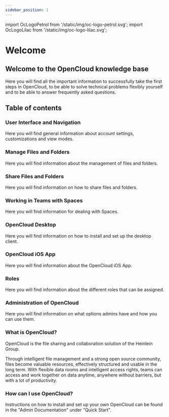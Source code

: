 ```yaml
---
sidebar_position: 1
---
```


<!-- markdownlint-disable MD041 -->

import OcLogoPetrol from '/static/img/oc-logo-petrol.svg';
import OcLogoLilac from '/static/img/oc-logo-lilac.svg';

<!-- markdownlint-enable MD041 -->

# Welcome

<OcLogoPetrol width="250" height="55" className="light-mode-image"/>
<OcLogoLilac width="250" height="55" className="dark-mode-image"/>

## Welcome to the OpenCloud knowledge base

Here you will find all the important information to successfully take the first steps in OpenCloud, to be able to solve
technical problems flexibly yourself and to be able to answer frequently asked questions.

## Table of contents

### User Interface and Navigation

Here you will find general information about account settings, customizations and view modes.

### Manage Files and Folders

Here you will find information about the management of files and folders.

### Share Files and Folders

Here you will find information on how to share files and folders.

### Working in Teams with Spaces

Here you will find information for dealing with Spaces.

### OpenCloud Desktop

Here you will find information on how to install and set up the desktop client.

### OpenCloud iOS App

Here you will find information about the OpenCloud iOS App.

### Roles

Here you will find information about the different roles that can be assigned.

### Administration of OpenCloud

Here you will find information on what options admins have and how you can use them.

### What is OpenCloud?

OpenCloud is the file sharing and collaboration solution of the Heinlein Group.

Through intelligent file management and a strong open source community, files become valuable resources, effectively
structured and usable in the long term. With flexible data rooms and intelligent access rights, teams can access and
work together on data anytime, anywhere without barriers, but with a lot of productivity.

### How can I use OpenCloud?

Instructions on how to install and set up your own OpenCloud can be found in the "Admin Documentation" under "Quick
Start".
